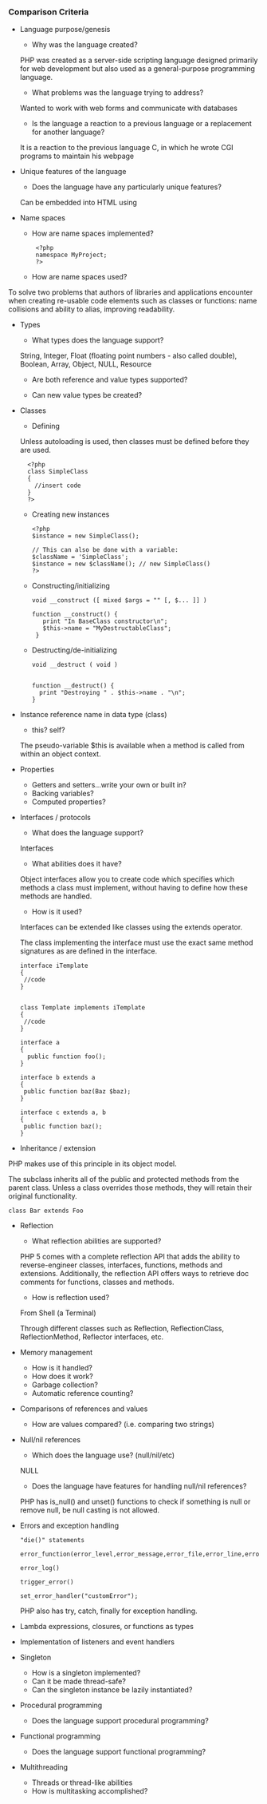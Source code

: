 ### Comparison Criteria

* Language purpose/genesis
  * Why was the language created? 
  
  PHP was created as a server-side scripting language designed primarily for web development but also used as a general-purpose programming language. 
  
  * What problems was the language trying to address?
  
  Wanted to work with web forms and communicate with databases
  
  * Is the language a reaction to a previous language or a replacement for another language?
  
  It is a reaction to the previous language C, in which he wrote CGI programs to maintain his webpage
  
* Unique features of the language
  * Does the language have any particularly unique features?
  
  Can be embedded into HTML using <?php [insert code] ?>
  
* Name spaces
  * How are name spaces implemented?
  
         <?php
         namespace MyProject;
         ?>
  
  * How are name spaces used?
  
 To solve two problems that authors of libraries and applications encounter when creating re-usable code elements such as classes or functions: name collisions and ability to alias, improving readability.
  
* Types
    * What types does the language support?
    
    String,
    Integer,
    Float (floating point numbers - also called double),
    Boolean,
    Array,
    Object,
    NULL,
    Resource
    
    * Are both reference and value types supported?
    
    
    
    * Can new value types be created?
    
    
    
* Classes
  * Defining
  
  Unless autoloading is used, then classes must be defined before they are used.
  
        <?php
        class SimpleClass
        {  
          //insert code 
        }
        ?>
  
  * Creating new instances
  
        <?php
        $instance = new SimpleClass();

        // This can also be done with a variable:
        $className = 'SimpleClass';
        $instance = new $className(); // new SimpleClass()
        ?>
  
  * Constructing/initializing
  
        void __construct ([ mixed $args = "" [, $... ]] )
  
        function __construct() {
           print "In BaseClass constructor\n";
           $this->name = "MyDestructableClass";
         }
  
  * Destructing/de-initializing
  
        void __destruct ( void )
        
        
        function __destruct() {
          print "Destroying " . $this->name . "\n";
        }
  
* Instance reference name in data type (class)
  * this?  self?
  
  The pseudo-variable $this is available when a method is called from within an object context.
  
* Properties
  * Getters and setters...write your own or built in?
  * Backing variables?
  * Computed properties?
* Interfaces / protocols
  * What does the language support?
  
  Interfaces
  
  * What abilities does it have?
  
  Object interfaces allow you to create code which specifies which methods a class must implement, without having to define how these methods are handled.
  
  * How is it used?
  
  Interfaces can be extended like classes using the extends operator.
  
  The class implementing the interface must use the exact same method signatures as are defined in the interface.
  
      interface iTemplate
      { 
       //code
      }


      class Template implements iTemplate
      {
       //code
      }

      interface a
      {
        public function foo();
      }

      interface b extends a
      {
       public function baz(Baz $baz);
      }

      interface c extends a, b
      {
       public function baz();
      }
      
      
* Inheritance / extension

PHP makes use of this principle in its object model. 

The subclass inherits all of the public and protected methods from the parent class. Unless a class overrides those methods, they will retain their original functionality.

    class Bar extends Foo

* Reflection
  * What reflection abilities are supported?
  
  PHP 5 comes with a complete reflection API that adds the ability to reverse-engineer classes, interfaces, functions, methods and extensions. Additionally, the reflection API offers ways to retrieve doc comments for functions, classes and methods.
  
  * How is reflection used?
  
  From Shell (a Terminal)
  
  Through different classes such as Reflection, ReflectionClass, ReflectionMethod, Reflector interfaces, etc.
  
* Memory management
  * How is it handled?
  * How does it work?
  * Garbage collection?
  * Automatic reference counting?
* Comparisons of references and values
  * How are values compared? (i.e. comparing two strings)
* Null/nil references
  * Which does the language use? (null/nil/etc)
  
  NULL
  
  * Does the language have features for handling null/nil references?
  
  PHP has is_null() and unset() functions to check if something is null or remove null, be null casting is not allowed.
  
* Errors and exception handling

      "die()" statements

      error_function(error_level,error_message,error_file,error_line,error_context)

      error_log() 

      trigger_error()

      set_error_handler("customError");
      
  
  PHP also has try, catch, finally for exception handling.

* Lambda expressions, closures, or functions as types
* Implementation of listeners and event handlers
* Singleton
  * How is a singleton implemented?
  * Can it be made thread-safe?
  * Can the singleton instance be lazily instantiated?
* Procedural programming
  * Does the language support procedural programming?
* Functional programming
  * Does the language support functional programming?
* Multithreading
  * Threads or thread-like abilities
  * How is multitasking accomplished?
